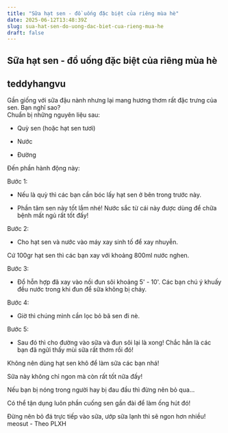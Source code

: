 ```yaml
---
title: "Sữa hạt sen - đồ uống đặc biệt của riêng mùa hè"
date: 2025-06-12T13:48:39Z
slug: sua-hat-sen-do-uong-dac-biet-cua-rieng-mua-he
draft: false
---
```


## Sữa hạt sen - đồ uống đặc biệt của riêng mùa hè

## teddyhangvu

Gần giống với sữa đậu nành nhưng lại mang hương thơm rất đặc trưng của sen. Bạn nghĩ sao?  
Chuẩn bị những nguyên liệu sau:
 
 

   
 
 
- Quỳ sen (hoặc hạt sen tươi)
 
- Nước
 
- Đường
 
 
Đến phần hành động này: 


 
Bước 1:
 
- Nếu là quỳ thì các bạn cần bóc lấy hạt sen ở bên trong trước này.


 
 
- Phần tâm sen này tốt lắm nhé! Nước sắc từ cái này được dùng để chữa bệnh mất ngủ rất tốt đấy!


 
 
Bước 2:
 
- Cho hạt sen và nước vào máy xay sinh tố để xay nhuyễn.
 
Cứ 100gr hạt sen thì các bạn xay với khoảng 800ml nước nghen.


 
 
Bước 3:
 
- Đổ hỗn hợp đã xay vào nồi đun sôi khoảng 5' - 10'. Các bạn chú ý khuấy đều nước trong khi đun để sữa không bị cháy.


 
 
Bước 4:
 
- Giờ thì chúng mình cần lọc bỏ bã sen đi nè.


 
Bước 5:
 
- Sau đó thì cho đường vào sữa và đun sôi lại là xong!
Chắc hẳn là các bạn đã ngửi thấy mùi sữa rất thơm rồi đó! 
 
 

Không nên dùng hạt sen khô để làm sữa các bạn nhá! 
 
 

Sữa này không chỉ ngon mà còn rất tốt nữa đấy! 
 
 

Nếu bạn bị nóng trong người hay bị đau đầu thì đừng nên bỏ qua... 
 
 

Có thể tận dụng luôn phần cuống sen gần đài để làm ống hút đó! 
 
 

Đừng nên bỏ đá trực tiếp vào sữa, ướp sữa lạnh thì sẽ ngon hơn nhiều! 
meosut - Theo PLXH